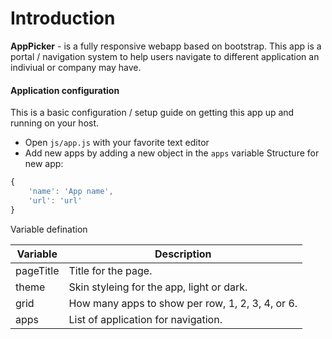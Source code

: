 # Introduction
**AppPicker** - is a fully responsive webapp based on bootstrap. This app is a portal / navigation system to help users navigate to different application an indiviual or company may have.

#### Application configuration
This is a basic configuration / setup guide on getting this app up and running on your host.
- Open `js/app.js` with your favorite text editor
- Add new apps by adding a new object in the `apps` variable
Structure for new app:
```javascript
{
	'name': 'App name',
	'url': 'url'
}
```

Variable defination

Variable | Description
-------- | -----------
pageTitle | Title for the page.
theme | Skin styleing for the app, light or dark.
grid | How many apps to show per row, 1, 2, 3, 4, or 6.
apps | List of application for navigation.
